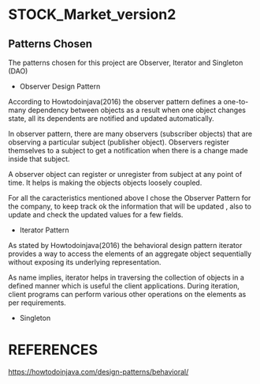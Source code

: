 # STOCK_Market_version2
## Patterns Chosen

The patterns chosen for this project are Observer, Iterator and Singleton (DAO)

* Observer Design Pattern

According to Howtodoinjava(2016) the observer pattern defines a one-to-many dependency between objects as a result when one object changes state, all its dependents are notified and updated automatically. 

In observer pattern, there are many observers (subscriber objects) that are observing a particular subject (publisher object). Observers register themselves to a subject to get a notification when there is a change made inside that subject.

A observer object can register or unregister from subject at any point of time. It helps is making the objects objects loosely coupled.

For all the caracteristics mentioned above I chose the Observer Pattern for the company, to keep track ok the information that will be updated , also to update and check the updated values for a few fields.



* Iterator Pattern

As stated by Howtodoinjava(2016) the behavioral design pattern iterator provides a way to access the elements of an aggregate object sequentially without exposing its underlying representation. 

As name implies, iterator helps in traversing the collection of objects in a defined manner which is useful the client applications. During iteration, client programs can perform various other operations on the elements as per requirements.



* Singleton 





# REFERENCES 
https://howtodoinjava.com/design-patterns/behavioral/
